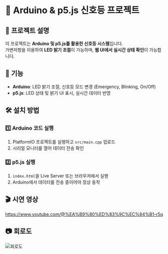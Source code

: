 # 🚦 Arduino & p5.js 신호등 프로젝트

## 📌 프로젝트 설명
이 프로젝트는 **Arduino 및 p5.js를 활용한 신호등 시스템**입니다.  
가변저항을 이용하여 **LED 밝기 조절**이 가능하며, **웹 UI에서 실시간 상태 확인**이 가능합니다.

## 🔧 기능
- **Arduino**: LED 밝기 조절, 신호등 모드 변경 (Emergency, Blinking, On/Off)
- **p5.js**: LED 상태 및 밝기 UI 표시, 실시간 데이터 반영

## 🛠 설치 방법
### 1️⃣ **Arduino 코드 실행**
1. PlatformIO 프로젝트를 실행하고 `src/main.cpp` 업로드
2. 시리얼 모니터를 열어 데이터 전송 확인

### 2️⃣ **p5.js 실행**
1. `index.html`을 Live Server 또는 브라우저에서 실행
2. Arduino에서 데이터를 전송 중이어야 정상 동작

## 🎬 시연 영상
https://www.youtube.com/@%EA%B9%80%ED%83%9C%EC%84%B1-r5q

## 📷 회로도
![회로도](circuit_diagram.png)

